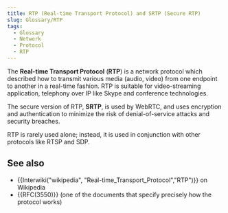 ```yaml
---
title: RTP (Real-time Transport Protocol) and SRTP (Secure RTP)
slug: Glossary/RTP
tags:
  - Glossary
  - Network
  - Protocol
  - RTP
---
```

The **Real-time Transport Protocol** (**RTP**) is a network protocol which described how to transmit various media (audio, video) from one endpoint to another in a real-time fashion. RTP is suitable for video-streaming application, telephony over IP like Skype and conference technologies.

The secure version of RTP, **SRTP**, is used by WebRTC, and uses encryption and authentication to minimize the risk of denial-of-service attacks and security breaches.

RTP is rarely used alone; instead, it is used in conjunction with other protocols like RTSP and SDP.

## See also

- {{Interwiki("wikipedia", "Real-time_Transport_Protocol","RTP")}} on Wikipedia
- {{RFC(3550)}} (one of the documents that specify precisely how the protocol works)
